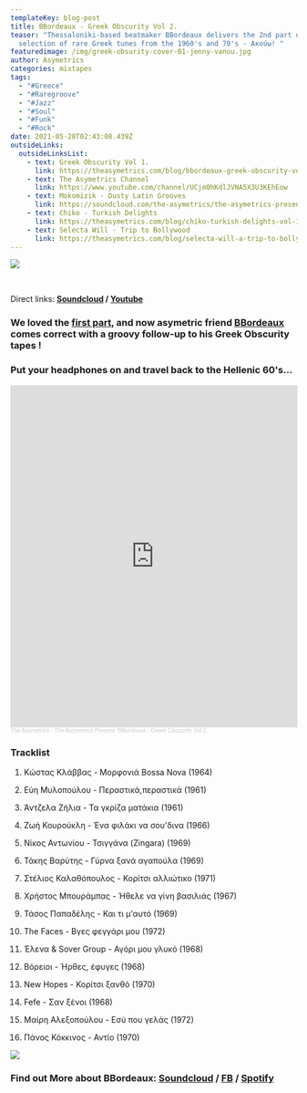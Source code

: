 ```yaml
---
templateKey: blog-post
title: BBordeaux - Greek Obscurity Vol 2.
teaser: "Thessaloniki-based beatmaker BBordeaux delivers the 2nd part of his
  selection of rare Greek tunes from the 1960's and 70's - Ακούω! "
featuredimage: /img/greek-obsurity-cover-01-jenny-vanou.jpg
author: Asymetrics
categories: mixtapes
tags:
  - "#Greece"
  - "#Raregroove"
  - "#Jazz"
  - "#Soul"
  - "#Funk"
  - "#Rock"
date: 2021-05-28T02:43:08.439Z
outsideLinks:
  outsideLinksList:
    - text: Greek Obscurity Vol 1.
      link: https://theasymetrics.com/blog/bbordeaux-greek-obscurity-vol-1/
    - text: The Asymetrics Channel
      link: https://www.youtube.com/channel/UCjm0hKdlJVNA5X3U3KEhEow
    - text: Mokomizik - Dusty Latin Grooves
      link: https://soundcloud.com/the-asymetrics/the-asymetrics-present-mokomizik-dusty-latin-grooves
    - text: Chiko - Turkish Delights
      link: https://theasymetrics.com/blog/chiko-turkish-delights-vol-1/
    - text: Selecta Will - Trip to Bollywood
      link: https://theasymetrics.com/blog/selecta-will-a-trip-to-bollywood/
---
```

![](/img/greek-obscurity-cover-02-panos-kokkinos.jpg)

<br>

Direct links: **[Soundcloud](https://soundcloud.com/the-asymetrics/the-asymetrics-present-bbordeaux-greek-obscurity-vol-2) / [Youtube](https://www.youtube.com/watch?v=-v0cw7hwsGs)**

### We loved the **[first part](https://theasymetrics.com/blog/bbordeaux-greek-obscurity-vol-1/)**, and now asymetric friend  **[BBordeaux](https://www.facebook.com/BBordeauxgr)** comes correct with a groovy follow-up to his Greek Obscurity tapes !

### Put your headphones on and travel back to the Hellenic 60's...

<iframe width="100%" height="600" scrolling="no" frameborder="no" allow="autoplay" src="https://w.soundcloud.com/player/?url=https%3A//api.soundcloud.com/tracks/1055764873&color=%23ff5500&auto_play=false&hide_related=false&show_comments=true&show_user=true&show_reposts=false&show_teaser=true&visual=true"></iframe><div style="font-size: 10px; color: #cccccc;line-break: anywhere;word-break: normal;overflow: hidden;white-space: nowrap;text-overflow: ellipsis; font-family: Interstate,Lucida Grande,Lucida Sans Unicode,Lucida Sans,Garuda,Verdana,Tahoma,sans-serif;font-weight: 100;"><a href="https://soundcloud.com/the-asymetrics" title="The Asymetrics" target="_blank" style="color: #cccccc; text-decoration: none;">The Asymetrics</a> · <a href="https://soundcloud.com/the-asymetrics/the-asymetrics-present-bbordeaux-greek-obscurity-vol-2" title="The Asymetrics Present: BBordeaux - Greek Obscurity Vol 2." target="_blank" style="color: #cccccc; text-decoration: none;">The Asymetrics Present: BBordeaux - Greek Obscurity Vol 2.</a></div>

### Tracklist



01) Κώστας Κλάββας - Μορφονιά Bossa Nova (1964)

02) Εύη Μυλοπούλου - Περαστικά,περαστικά (1961)

03) Άντζελα Ζήλια - Τα γκρίζα ματάκια (1961)

04) Ζωή Κουρούκλη - Ένα φιλάκι να σου'δινα (1966)

05) Νίκος Αντωνίου - Τσιγγάνα (Zingara) (1969)

06) Τάκης Βαρύτης - Γύρνα ξανά αγαπούλα (1969)

07) Στέλιος Καλαθόπουλος - Κορίτσι αλλιώτικο (1971)

08) Χρήστος Μπουράμπας - Ήθελε να γίνη βασιλιάς (1967)

09) Τάσος Παπαδέλης - Και τι μ'αυτό (1969)

10) The Faces - Βγες φεγγάρι μου (1972)

11) Έλενα & Sover Group - Αγόρι μου γλυκό (1968)

12) Βόρειοι - Ήρθες, έφυγες (1968)

13) New Hopes - Κορίτσι ξανθό (1970)

14) Fefe - Σαν ξένοι (1968)

15) Μαίρη Αλεξοπούλου - Εσύ που γελάς (1972)

16) Πάνος Κόκκινος - Αντίο (1970)

![](/img/bbordeaux-logo.png)

### Find out More about BBordeaux: [Soundcloud](https://soundcloud.com/sublimers) / [FB](https://www.facebook.com/BBordeauxgr) / [Spotify](https://open.spotify.com/artist/3xZPGCJD0CM3YidtMYuUwY?si=YJV-TwYFQxiDNfwc2f4oLg)